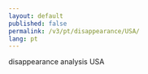 ```yaml
---
layout: default
published: false
permalink: /v3/pt/disappearance/USA/
lang: pt
---
```


disappearance analysis USA
